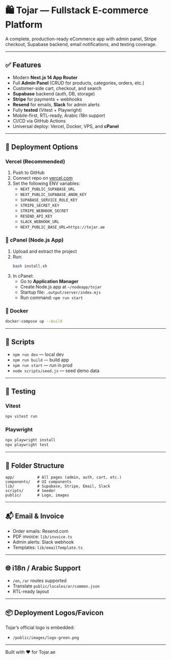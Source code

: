 # 🛍️ Tojar — Fullstack E-commerce Platform

A complete, production-ready eCommerce app with admin panel, Stripe checkout, Supabase backend, email notifications, and testing coverage.

---

## ✅ Features

- Modern **Next.js 14 App Router**
- Full **Admin Panel** (CRUD for products, categories, orders, etc.)
- Customer-side cart, checkout, and search
- **Supabase** backend (auth, DB, storage)
- **Stripe** for payments + webhooks
- **Resend** for emails, **Slack** for admin alerts
- Fully **tested** (Vitest + Playwright)
- Mobile-first, RTL-ready, Arabic i18n support
- CI/CD via GitHub Actions
- Universal deploy: Vercel, Docker, VPS, and **cPanel**

---

## 🚀 Deployment Options

### Vercel (Recommended)
1. Push to GitHub
2. Connect repo on [vercel.com](https://vercel.com/)
3. Set the following ENV variables:
   - `NEXT_PUBLIC_SUPABASE_URL`
   - `NEXT_PUBLIC_SUPABASE_ANON_KEY`
   - `SUPABASE_SERVICE_ROLE_KEY`
   - `STRIPE_SECRET_KEY`
   - `STRIPE_WEBHOOK_SECRET`
   - `RESEND_API_KEY`
   - `SLACK_WEBHOOK_URL`
   - `NEXT_PUBLIC_BASE_URL=https://tojar.ae`

### 🔌 cPanel (Node.js App)
1. Upload and extract the project
2. Run:
   ```bash
   bash install.sh
   ```
3. In cPanel:
   - Go to **Application Manager**
   - Create Node.js app at `~/nodeapp/tojar`
   - Startup file: `.output/server/index.mjs`
   - Run command: `npm run start`

### 🐳 Docker
```bash
docker-compose up --build
```

---

## 🔧 Scripts

- `npm run dev` — local dev
- `npm run build` — build app
- `npm run start` — run in prod
- `node scripts/seed.js` — seed demo data

---

## 🧪 Testing

### Vitest
```bash
npx vitest run
```

### Playwright
```bash
npx playwright install
npx playwright test
```

---

## 📂 Folder Structure

```
app/          # All pages (admin, auth, cart, etc.)
components/   # UI components
lib/          # Supabase, Stripe, Email, Slack
scripts/      # Seeder
public/       # Logo, images
```

---

## 📬 Email & Invoice

- Order emails: Resend.com
- PDF invoice: `lib/invoice.ts`
- Admin alerts: Slack webhook
- Templates: `lib/emailTemplate.ts`

---

## 🌐 i18n / Arabic Support

- `/en`, `/ar` routes supported
- Translate `public/locales/ar/common.json`
- RTL-ready layout

---

## 📦 Deployment Logos/Favicon

Tojar’s official logo is embedded:
- `/public/images/logo-green.png`

---

Built with ❤️ for Tojar.ae

